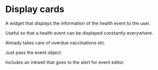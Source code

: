 # Display cards

A widget that displays the information of the health event to the user.

Useful so that a health event can be displayed constantly everywhere.

Already takes care of overdue vaccinations etc.

Just pass the event object.

Includes an inkwell that goes to the alert for event editor.
